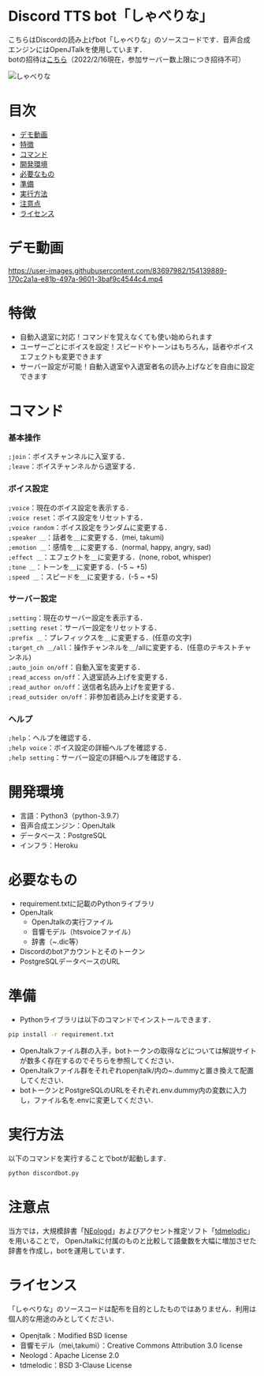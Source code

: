 # Discord TTS bot「しゃべりな」
こちらはDiscordの読み上げbot「しゃべりな」のソースコードです．音声合成エンジンにはOpenJTalkを使用しています．  
botの招待は[こちら](https://bit.ly/invite-shaberina)（2022/2/16現在，参加サーバー数上限につき招待不可）  

![しゃべりな](https://user-images.githubusercontent.com/83697982/154113716-94acc059-e772-4c34-829f-b1ad1da3c05f.png)

# 目次
- [デモ動画](https://github.com/sabrina9561/shaberina/edit/master/README.md#%E3%83%87%E3%83%A2%E5%8B%95%E7%94%BB)
- [特徴](https://github.com/sabrina9561/shaberina/edit/master/README.md#%E3%82%B3%E3%83%9E%E3%83%B3%E3%83%89)
- [コマンド](https://github.com/sabrina9561/shaberina/edit/master/README.md#%E3%82%B3%E3%83%9E%E3%83%B3%E3%83%89)
- [開発環境](https://github.com/sabrina9561/shaberina/edit/master/README.md#%E9%96%8B%E7%99%BA%E7%92%B0%E5%A2%83)
- [必要なもの](https://github.com/sabrina9561/shaberina/edit/master/README.md#%E5%BF%85%E8%A6%81%E3%81%AA%E3%82%82%E3%81%AE)
- [準備](https://github.com/sabrina9561/shaberina/edit/master/README.md#%E6%BA%96%E5%82%99)
- [実行方法](https://github.com/sabrina9561/shaberina/edit/master/README.md#%E5%AE%9F%E8%A1%8C%E6%96%B9%E6%B3%95)
- [注意点](https://github.com/sabrina9561/shaberina/edit/master/README.md#%E6%B3%A8%E6%84%8F%E7%82%B9)
- [ライセンス](https://github.com/sabrina9561/shaberina/edit/master/README.md#%E3%83%A9%E3%82%A4%E3%82%BB%E3%83%B3%E3%82%B9)

# デモ動画
https://user-images.githubusercontent.com/83697982/154139889-170c2a1a-e81b-497a-9601-3baf9c4544c4.mp4

# 特徴
- 自動入退室に対応！コマンドを覚えなくても使い始められます
- ユーザーごとにボイスを設定！スピードやトーンはもちろん，話者やボイスエフェクトも変更できます
- サーバー設定が可能！自動入退室や入退室者名の読み上げなどを自由に設定できます

# コマンド
### 基本操作
`;join`：ボイスチャンネルに入室する．  
`;leave`：ボイスチャンネルから退室する．
### ボイス設定
`;voice`：現在のボイス設定を表示する．  
`;voice reset`：ボイス設定をリセットする．  
`;voice random`：ボイス設定をランダムに変更する．  
`;speaker ＿`：話者を＿に変更する．(mei, takumi)  
`;emotion ＿`：感情を＿に変更する．(normal, happy, angry, sad)  
`;effect ＿`：エフェクトを＿に変更する．(none, robot, whisper)  
`;tone ＿`：トーンを＿に変更する．(-5 ~ +5)  
`;speed ＿`：スピードを＿に変更する．(-5 ~ +5)
### サーバー設定
`;setting`：現在のサーバー設定を表示する．  
`;setting reset`：サーバー設定をリセットする．  
`;prefix ＿`：プレフィックスを＿に変更する．(任意の文字)  
`;target_ch ＿/all`：操作チャンネルを＿/allに変更する．(任意のテキストチャンネル)  
`;auto_join on/off`：自動入室を変更する．  
`;read_access on/off`：入退室読み上げを変更する．  
`;read_author on/off`：送信者名読み上げを変更する．  
`;read_outsider on/off`：非参加者読み上げを変更する．
### ヘルプ
`;help`：ヘルプを確認する．  
`;help voice`：ボイス設定の詳細ヘルプを確認する．  
`;help setting`：サーバー設定の詳細ヘルプを確認する．

# 開発環境
- 言語：Python3（python-3.9.7）
- 音声合成エンジン：OpenJtalk
- データベース：PostgreSQL
- インフラ：Heroku

# 必要なもの
- requirement.txtに記載のPythonライブラリ
- OpenJtalk
  - OpenJtalkの実行ファイル
  - 音響モデル（htsvoiceファイル）
  - 辞書（~.dic等）
- Discordのbotアカウントとそのトークン
- PostgreSQLデータベースのURL

# 準備
- Pythonライブラリは以下のコマンドでインストールできます．
```bash
pip install -r requirement.txt
```
- OpenJtalkファイル群の入手，botトークンの取得などについては解説サイトが数多く存在するのでそちらを参照してください．
- OpenJtalkファイル群をそれぞれopenjtalk/内の~.dummyと置き換えて配置してください．
- botトークンとPostgreSQLのURLをそれぞれ.env.dummy内の変数に入力し，ファイル名を.envに変更してください．

# 実行方法
以下のコマンドを実行することでbotが起動します．
```bash
python discordbot.py
```

# 注意点
当方では，大規模辞書「[NEologd](https://github.com/neologd/mecab-ipadic-neologd/blob/master/README.ja.md)」およびアクセント推定ソフト「[tdmelodic](https://github.com/PKSHATechnology-Research/tdmelodic)」を用いることで，
OpenJtalkに付属のものと比較して語彙数を大幅に増加させた辞書を作成し，botを運用しています．


# ライセンス
「しゃべりな」のソースコードは配布を目的としたものではありません．利用は個人的な用途のみとしてください．

- Openjtalk：Modified BSD license
- 音響モデル（mei,takumi）：Creative Commons Attribution 3.0 license
- Neologd：Apache License 2.0
- tdmelodic：BSD 3-Clause License
